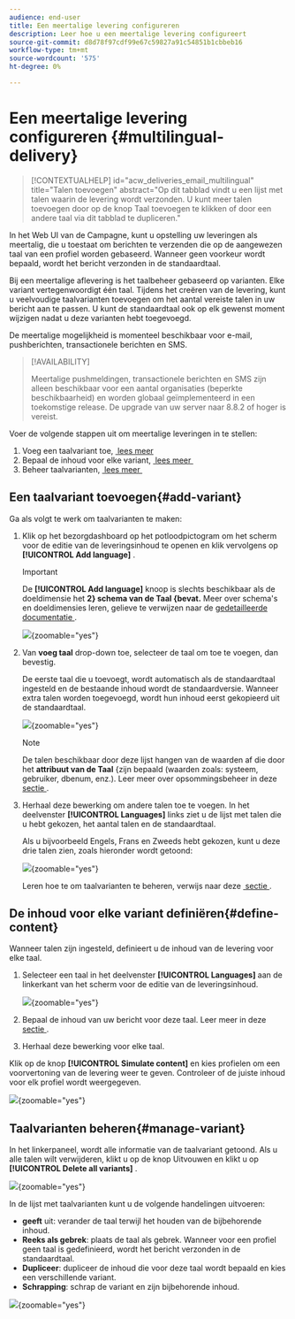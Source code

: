 ```yaml
---
audience: end-user
title: Een meertalige levering configureren
description: Leer hoe u een meertalige levering configureert
source-git-commit: d8d78f97cdf99e67c59827a91c54851b1cbbeb16
workflow-type: tm+mt
source-wordcount: '575'
ht-degree: 0%

---
```


# Een meertalige levering configureren {#multilingual-delivery}

>[!CONTEXTUALHELP]
>id="acw_deliveries_email_multilingual"
>title="Talen toevoegen"
>abstract="Op dit tabblad vindt u een lijst met talen waarin de levering wordt verzonden. U kunt meer talen toevoegen door op de knop Taal toevoegen te klikken of door een andere taal via dit tabblad te dupliceren."

In het Web UI van de Campagne, kunt u opstelling uw leveringen als meertalig, die u toestaat om berichten te verzenden die op de aangewezen taal van een profiel worden gebaseerd. Wanneer geen voorkeur wordt bepaald, wordt het bericht verzonden in de standaardtaal.

Bij een meertalige aflevering is het taalbeheer gebaseerd op varianten. Elke variant vertegenwoordigt één taal. Tijdens het creëren van de levering, kunt u veelvoudige taalvarianten toevoegen om het aantal vereiste talen in uw bericht aan te passen. U kunt de standaardtaal ook op elk gewenst moment wijzigen nadat u deze varianten hebt toegevoegd.

De meertalige mogelijkheid is momenteel beschikbaar voor e-mail, pushberichten, transactionele berichten en SMS.

>[!AVAILABILITY]
>
>Meertalige pushmeldingen, transactionele berichten en SMS zijn alleen beschikbaar voor een aantal organisaties (beperkte beschikbaarheid) en worden globaal geïmplementeerd in een toekomstige release. De upgrade van uw server naar 8.8.2 of hoger is vereist.

Voer de volgende stappen uit om meertalige leveringen in te stellen:

1. Voeg een taalvariant toe, [&#x200B; lees meer &#x200B;](#add-variant)
1. Bepaal de inhoud voor elke variant, [&#x200B; lees meer &#x200B;](#define-content)
1. Beheer taalvarianten, [&#x200B; lees meer &#x200B;](#manage-variant)

## Een taalvariant toevoegen{#add-variant}

Ga als volgt te werk om taalvarianten te maken:

1. Klik op het bezorgdashboard op het potloodpictogram om het scherm voor de editie van de leveringsinhoud te openen en klik vervolgens op **[!UICONTROL Add language]** .

   >[!IMPORTANT]
   >
   >De **[!UICONTROL Add language]** knoop is slechts beschikbaar als de doeldimensie het **2&rbrace; schema van de Taal &lbrace;bevat.** Meer over schema&#39;s en doeldimensies leren, gelieve te verwijzen naar de [&#x200B; gedetailleerde documentatie &#x200B;](../audience/targeting-dimensions.md).

   ![](assets/edit-content_2.png){zoomable="yes"}

1. Van **voeg taal** drop-down toe, selecteer de taal om toe te voegen, dan bevestig.

   De eerste taal die u toevoegt, wordt automatisch als de standaardtaal ingesteld en de bestaande inhoud wordt de standaardversie. Wanneer extra talen worden toegevoegd, wordt hun inhoud eerst gekopieerd uit de standaardtaal.

   ![](assets/edit-content_3.png){zoomable="yes"}

   >[!NOTE]
   >
   >De talen beschikbaar door deze lijst hangen van de waarden af die door het **attribuut van de Taal** &lbrace;zijn bepaald (waarden zoals: systeem, gebruiker, dbenum, enz.). Leer meer over opsommingsbeheer in deze [&#x200B; sectie &#x200B;](../administration/enumerations.md).

1. Herhaal deze bewerking om andere talen toe te voegen. In het deelvenster **[!UICONTROL Languages]** links ziet u de lijst met talen die u hebt gekozen, het aantal talen en de standaardtaal.

   Als u bijvoorbeeld Engels, Frans en Zweeds hebt gekozen, kunt u deze drie talen zien, zoals hieronder wordt getoond:

   ![](assets/edit-content_9.png){zoomable="yes"}

   Leren hoe te om taalvarianten te beheren, verwijs naar deze [&#x200B; sectie &#x200B;](#manage-variant).

## De inhoud voor elke variant definiëren{#define-content}

Wanneer talen zijn ingesteld, definieert u de inhoud van de levering voor elke taal.

1. Selecteer een taal in het deelvenster **[!UICONTROL Languages]** aan de linkerkant van het scherm voor de editie van de leveringsinhoud.

   ![](assets/edit-content_11.png){zoomable="yes"}

1. Bepaal de inhoud van uw bericht voor deze taal. Leer meer in deze [&#x200B; sectie &#x200B;](../msg/create-deliveries.md).

1. Herhaal deze bewerking voor elke taal.

<!--
>[!BEGINTABS]

>[!TAB Email delivery]

1. From the delivery content edition screen, choose a language and click the **[!UICONTROL Edit email body]** button. You can also hover over the email preview and select **[!UICONTROL Open email designer]**.

    ![](assets/edit-content_11.png){zoomable="yes"}

1. Define the content of your email for this language. [Read more](../email/get-started-email-designer.md#start-authoring)

1. Repeat this operation for each language.

>[!TAB SMS delivery]

1. From the delivery content edition screen, choose a language.

1. Edit the content of the SMS message for this language. [Read more](../sms/create-sms.md)

    ![](assets/edit-content_11-sms.png){zoomable="yes"}

1. Repeat this operation for each language.

>[!ENDTABS]

-->

Klik op de knop **[!UICONTROL Simulate content]** en kies profielen om een voorvertoning van de levering weer te geven. Controleer of de juiste inhoud voor elk profiel wordt weergegeven.

![](assets/edit-content_5.png){zoomable="yes"}

## Taalvarianten beheren{#manage-variant}

In het linkerpaneel, wordt alle informatie van de taalvariant getoond. Als u alle talen wilt verwijderen, klikt u op de knop Uitvouwen en klikt u op **[!UICONTROL Delete all variants]** .

![](assets/edit-content_13.png){zoomable="yes"}

In de lijst met taalvarianten kunt u de volgende handelingen uitvoeren:

* **geeft** uit: verander de taal terwijl het houden van de bijbehorende inhoud.
* **Reeks als gebrek**: plaats de taal als gebrek. Wanneer voor een profiel geen taal is gedefinieerd, wordt het bericht verzonden in de standaardtaal.
* **Dupliceer**: dupliceer de inhoud die voor deze taal wordt bepaald en kies een verschillende variant.
* **Schrapping**: schrap de variant en zijn bijbehorende inhoud.

![](assets/edit-content_13-sms.png){zoomable="yes"}

